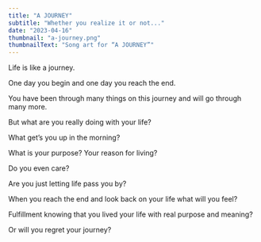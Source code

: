 ```yaml
---
title: "A JOURNEY"
subtitle: "Whether you realize it or not..."
date: "2023-04-16"
thumbnail: "a-journey.png"
thumbnailText: "Song art for “A JOURNEY”"
---
```


Life is like a journey.

One day you begin and one day you reach the end.

You have been through many things on this journey and will go through many more.

But what are you really doing with your life?

What get’s you up in the morning?

What is your purpose? Your reason for living?

Do you even care?

Are you just letting life pass you by?

When you reach the end and look back on your life what will you feel?

Fulfillment knowing that you lived your life with real purpose and meaning?

Or will you regret your journey?

